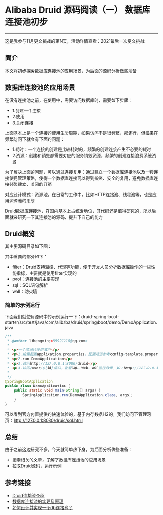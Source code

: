 # Alibaba Druid 源码阅读（一） 数据库连接池初步
***
这是我参与11月更文挑战的第N天，活动详情查看：2021最后一次更文挑战

## 简介
本文将初步探索数据库连接池的应用场景，为后面的源码分析做些准备

## 数据库连接池的应用场景
在没有连接池之前，在使用中，需要访问数据库时，需要如下步骤：

- 1.创建一个连接
- 2.使用
- 3.关闭连接

上面基本上是一个连接的使用生命周期，如果访问不是很频繁，那还行，但如果在频繁访问下就会有下面的问题：

- 1.耗时：一个连接的创建是比较耗时的，频繁的创建连接产生不必要的耗时
- 2.资源：创建和销毁都需要对应的服务销毁资源，频繁的创建连接浪费系统资源

为了解决上面的问题，可以通过连接复用：通过建立一个数据库连接池以及一套连接使用管理策略，使得一个数据库连接可以得到搞笑、安全的复用，避免数据库连接频繁建立、关闭的开销

对应设计模式：资源池。在日常的工作中，比如HTTP连接池、线程池等，也是应用资源池的思想

Druid数据库连接池，在国内基本上占统治地位，其代码还是值得研究的，所以后面就来研究一下其连接池的源码，提升下自己的能力

## Druid概览
其主要源码目录如下图：

其中重要的部分如下：

- filter：Druid支持监控、代理等功能，便于开发人员分析数据库操作的一些性能指标，主要就是使用filter实现的
- pool：连接池的主要实现
- sql：SQL语句解析
- wall：防火墙

### 简单的示例运行
下面我们就使用源码中的示例运行一下：druid-spring-boot-starter/src/test/java/com/alibaba/druid/spring/boot/demo/DemoApplication.java

```java
/**
 * @author lihengming<89921218@qq.com>
 *
 * <p>一个简单的使用演示</p>
 * <p>1.按需配置application.properties，配置项请参考config-template.properties</p>
 * <p>2.run DemoApplication</p>
 * <p>3.访问http://127.0.0.1:8080/druid</p>
 * <p>4.访问/user/${id}接口，查看SQL、Web、AOP监控效果，如：http://127.0.0.1:8080/user/1</p>
 *
 */
@SpringBootApplication
public class DemoApplication {
    public static void main(String[] args) {
        SpringApplication.run(DemoApplication.class, args);
    }
}
```

可以看到官方内置提供的快速体验的，基于内存数据H2的，我们访问下管理网页：http://127.0.0.1:8080/druid/sql.html

## 总结
由于之前这边研究不多，今天就简单热下身，为后面分析做些准备：

- 搜索相关的文章，了解了数据库连接池的应用场景
- 拉取Druid源码，运行示例

## 参考链接
- [Druid连接池介绍](https://github.com/alibaba/druid/wiki/Druid%E8%BF%9E%E6%8E%A5%E6%B1%A0%E4%BB%8B%E7%BB%8D)
- [数据库连接池的实现及原理](https://juejin.cn/post/6844903602939494414)
- [如何设计并实现一个db连接池？](https://juejin.cn/post/6844903853872119822)